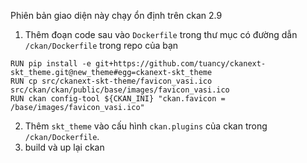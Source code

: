 Phiên bản giao diện này chạy ổn định trên ckan 2.9


1. Thêm đoạn code sau vào ```Dockerfile``` trong thư mục có đường dẫn ```/ckan/Dockerfile``` trong repo của bạn

```
RUN pip install -e git+https://github.com/tuancy/ckanext-skt_theme.git@new_theme#egg=ckanext-skt_theme
RUN cp src/ckanext-skt-theme/favicon_vasi.ico src/ckan/ckan/public/base/images/favicon_vasi.ico
RUN ckan config-tool ${CKAN_INI} "ckan.favicon = /base/images/favicon_vasi.ico"
```

2. Thêm ```skt_theme``` vào cấu hình ```ckan.plugins``` của ckan trong ```/ckan/Dockerfile```.
3. build và up lại ckan


